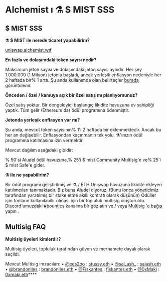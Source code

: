 # Alchemist ı ⚗️ $ MIST SSS

## $ MIST SSS

**⚗️ $ MIST ile nerede ticaret yapabilirim?**

[uniswap.alchemist.wtf](http://uniswap.alchemist.wtf/)

**En fazla ve dolaşımdaki token sayısı nedir?**

Maksimum jeton sayısı ve dolaşımdaki jeton sayısı aynıdır. Her şey 1.000.000 \(1 Milyon\) jetonla başladı, ancak yerleşik enflasyon nedeniyle her 2 haftada bir% 1 arttı. Şu anda kullanımda olan belirteçler [burada](https://etherscan.io/token/0x88acdd2a6425c3faae4bc9650fd7e27e0bebb7ab) görüntülenir.

**Önceden / özel / kamuya açık bir özel satış mı planlıyorsunuz?**

Özel satış yoktur. Bir dengeleyici başlangıç likidite havuzuna ev sahipliği yaptık. Tüm gelir \(Ethereum'da\) ödül programına ödenmiştir.

**Jetonda yerleşik enflasyon var mı?**

Şu anda, mevcut token sayısının% 1'i 2 haftada bir eklenmektedir. Ancak bu her an değişebilir. Enflasyondan kaçınmanın tek yolu, ⚗️'ınızın ödül programına katılmasına izin vermektir.

Mevcut dağılım aşağıdaki gibidir:

% 50'si Aludel ödül havuzuna,% 25'i $ mist Community Multisig'e ve% 25'i $ mist Safe'e gider.

**⚗️ ile ne yapabilirim?**

Bir ödül programı geliştirilmiş ve ⚗️ / ETH Uniswap havuzuna likidite ekleyen katılımcıları tanımaktadır. Biz buna Aludel diyoruz. \(Bunu lonca yöneticimiz tarafından yaratılmış bir stake etme akıllı kontratı olarak düşünün\) Ödüller için fonların kullanılabilir olması için bir topluluk multisig oluşturuldu. Discord'umuzdaki [\#bounties](https://discord.gg/92hQDCw25u) kanalına bir göz atın ve / veya [Multisig](https://etherscan.io/address/multisig.alchemistcoin.eth) 'e bağış yapın .

## Multisig FAQ

**Multisig üyeleri kimlerdir?**

Multisig üyeleri, topluluk tarafından güven ve merhamete dayalı olarak seçildi.

Mevcut Multisig imzacıları: • [@ees2oo](https://twitter.com/ees2oo) : [stussy.eth](https://etherscan.io/address/stussy.eth) • [@sal_ash_](https://twitter.com/sal_ash_) : [salash.eth](https://etherscan.io/address/salash.eth) • [@brandoniles](https://twitter.com/brandoniles) : [brandoniles.eth](https://etherscan.io/address/brandoniles.eth) • [@Fiskantes](https://twitter.com/Fiskantes) : [fiskantes.eth](https://etherscan.io/address/fiskantes.eth) • [@0xMaki](https://twitter.com/0xMaki) : [0xmaki.eth](https://etherscan.io/address/0xmaki.eth)\*\*\*\*

